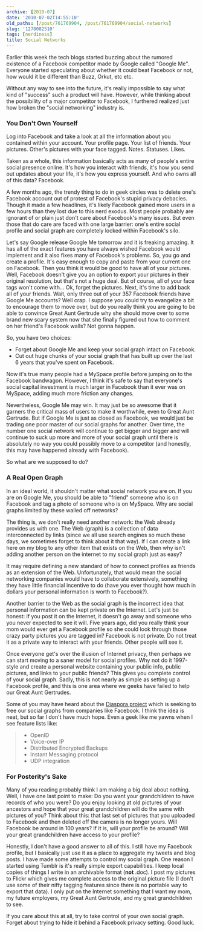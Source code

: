 ```yaml
---
archive: [2010-07]
date: '2010-07-02T14:55:10'
old_paths: [/post/761769904, /post/761769904/social-networks]
slug: '1278082510'
tags: [nerdiness]
title: Social Networks
---
```


Earlier this week the tech blogs started buzzing about the rumored
existence of a Facebook competitor made by Google called "Google Me".
Everyone started speculating about whether it could beat Facebook or not,
how would it be different than Buzz, Orkut, etc etc.

Without any way to see into the future, it's really impossible to say what
kind of "success" such a product will have.  However, while thinking about
the possibility of a major competitor to Facebook, I furthered realized
just how broken the "social networking" industry is.

### You Don't Own Yourself ###

Log into Facebook and take a look at all the information about you
contained within your account.  Your profile page.  Your list of friends.
Your pictures.  Other's pictures with your face tagged.  Notes.  Statuses.
Likes.

Taken as a whole, this information basically acts as many of people's
entire social presence online.  It's how you interact with friends, it's
how you send out updates about your life, it's how you express yourself.
And who owns all of this data? Facebook.

A few months ago, the trendy thing to do in geek circles was to delete
one's Facebook account out of protest of Facebook's stupid privacy
debacles.  Though it made a few headlines, it's likely Facebook gained
more users in a few hours than they lost due to this nerd exodus.  Most
people probably are ignorant of or plain just don't care about Facebook's
many issues.  But even those that do care are faced with one large
barrier: one's entire social profile and social graph are completely
locked within Facebook's silo.

Let's say Google release Google Me tomorrow and it is freaking amazing.
It has all of the exact features you have always wished Facebook would
implement and it also fixes many of Facebook's problems.  So, you go and
create a profile.  It's easy enough to copy and paste from your current
one on Facebook.  Then you think it would be good to have all of your
pictures.  Well, Facebook doesn't give you an option to export your
pictures in their original resolution, but that's not a huge deal.  But of
course, all of your face tags won't come with... Ok, forget the pictures.
Next, it's time to add back all of your friends.  Wait, only three out of
your 357 Facebook friends have Google Me accounts? Well crap.  I suppose
you could try to evangelize a bit to encourage them to move over, but do
you really think you are going to be able to convince Great Aunt Gertrude
why she should move over to some brand new scary system now that she
finally figured out how to comment on her friend's Facebook walls?  Not
gonna happen.

So, you have two choices: 

- Forget about Google Me and keep your social graph intact on Facebook.
- Cut out huge chunks of your social graph that has built up over the last
  6 years that you've spent on Facebook.  

Now it's true many people had a MySpace profile before jumping on to the
Facebook bandwagon.  However, I think it's safe to say that everyone's
social capital investment is much larger in Facebook than it ever was on
MySpace, adding much more friction any changes.

Nevertheless, Google Me may win.  It may just be so awesome that it
garners the critical mass of users to make it worthwhile, even to Great
Aunt Gertrude.  But if Google Me is just as closed as Facebook, we would
just be trading one poor master of our social graphs for another.  Over
time, the number one social network will continue to get bigger and bigger
and will continue to suck up more and more of your social graph until
there is absolutely no way you could possibly move to a competitor (and
honestly, this may have happened already with Facebook).

So what are we supposed to do?

### A Real Open Graph ###

In an ideal world, it shouldn't matter what social network you are on.  If
you are on Google Me, you should be able to "friend" someone who is on
Facebook and tag a photo of someone who is on MySpace.  Why are social
graphs limited by these walled off networks?

The thing is, we don't really need another network: the Web already
provides us with one.  The Web (graph) is a collection of data
interconnected by links (since we all use search engines so much these
days, we sometimes forget to think about it that way).  If I can create
a link here on my blog to any other item that exists on the Web, then why
isn't adding another person on the internet to my social graph just as
easy?

It may require defining a new standard of how to connect profiles as
friends as an extension of the Web.  Unfortunately, that would mean the
social networking companies would have to collaborate extensively,
something they have little financial incentive to do (have you ever
thought how much in dollars your personal information is worth to
Facebook?).

Another barrier to the Web as the social graph is the incorrect idea that
personal information can be kept private on the Internet.  Let's just be
honest:  if you post it on the Internet, it doesn't go away and someone
who you never expected to see it will.  Five years ago, did you really
think your mom would ever get a Facebook profile so she could look through
those crazy party pictures you are tagged in?  Facebook is not private.
Do not treat it as a private way to interact with your friends.  Other
people will see it.

Once everyone get's over the illusion of Internet privacy, then perhaps we
can start moving to a saner model for social profiles. Why not do it
1997-style and create a personal website containing your public info,
public pictures, and links to your public friends?  This gives you
complete control of your social graph.  Sadly, this is not nearly as
simple as setting up a Facebook profile, and this is one area where we
geeks have failed to help our Great Aunt Gertrudes.

Some of you may have heard about the [Diaspora project][1] which is
seeking to free our social graphs from companies like Facebook.  I think
the idea is neat, but so far I don't have much hope.  Even a geek like me
yawns when I see feature lists like:

> - OpenID  
> - Voice-over IP
> - Distributed Encrypted Backups
> - Instant Messaging protocol
> - UDP integration  

### For Posterity's Sake ###

Many of you reading probably think I am making a big deal about nothing.
Well, I have one last point to make:  Do you want your grandchildren to
have records of who you were?  Do you enjoy looking at old pictures of
your ancestors and hope that your great grandchildren will do the same
with pictures of you?  Think about this: that last set of pictures that
you uploaded to Facebook and then deleted off the camera is no longer
yours.  Will Facebook be around in 100 years?  If it is, will your profile
be around?  Will your great grandchildren have access to your profile?

Honestly, I don't have a good answer to all of this.  I still have my
Facebook profile, but I basically just use it as a place to aggregate my
tweets and blog posts.  I have made some attempts to control my social
graph.  One reason I started using Tumblr is it's really simple export
capabilities.  I keep local copies of things I write in an archivable
format (**not** .doc).  I post my pictures to Flickr which gives me
complete access to the original picture file (I don't use some of their
nifty tagging features since there is no portable way to export that
data).  I only put on the Internet something that I want my mom, my future
employers, my Great Aunt Gertrude, and my great grandchildren to see.  

If you care about this at all, try to take control of your own social
graph.  Forget about trying to hide it behind a Facebook privacy setting.
Good luck.

[1]: http://www.joindiaspora.com/
